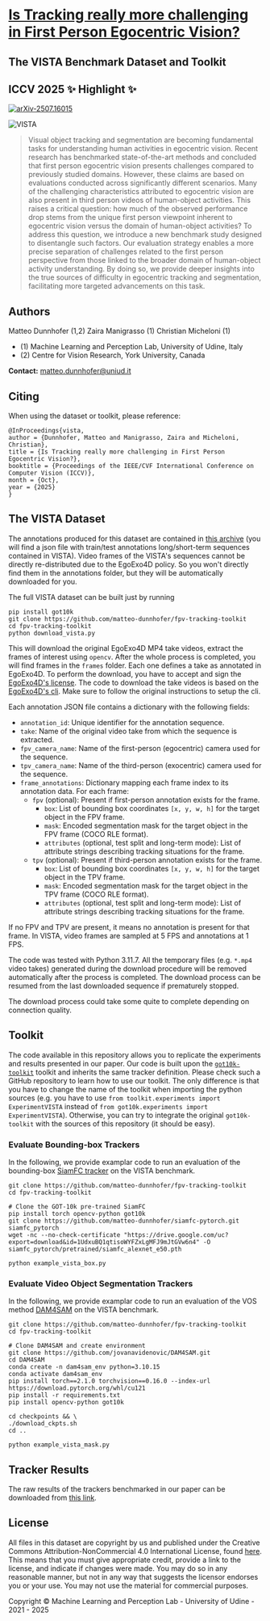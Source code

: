 # [Is Tracking really more challenging in First Person Egocentric Vision?](https://machinelearning.uniud.it/datasets/vista/)
## The VISTA Benchmark Dataset and Toolkit
## ICCV 2025 ✨ Highlight ✨

<!-- start badges -->
[![arXiv-2507.16015](https://img.shields.io/badge/arXiv-2209.13502-red.svg)](https://arxiv.org/abs/2507.16015)
<!-- end badges -->

![VISTA](vista.jpg)

> Visual object tracking and segmentation are becoming fundamental tasks for understanding human activities in egocentric vision. Recent research has benchmarked state-of-the-art methods and concluded that first person egocentric vision presents challenges compared to previously studied domains. However, these claims are based on evaluations conducted across significantly different scenarios. Many of the challenging characteristics attributed to egocentric vision are also present in third person videos of human-object activities. This raises a critical question: how much of the observed performance drop stems from the unique first person viewpoint inherent to egocentric vision versus the domain of human-object activities? To address this question, we introduce a new benchmark study designed to disentangle such factors. Our evaluation strategy enables a more precise separation of challenges related to the first person perspective from those linked to the broader domain of human-object activity understanding. By doing so, we provide deeper insights into the true sources of difficulty in egocentric tracking and segmentation, facilitating more targeted advancements on this task.

## Authors
Matteo Dunnhofer (1,2)
Zaira Manigrasso (1)
Christian Micheloni (1)

* (1) Machine Learning and Perception Lab, University of Udine, Italy
* (2) Centre for Vision Research, York University, Canada

**Contact:** [matteo.dunnhofer@uniud.it](mailto:matteo.dunnhofer@uniud.it)


## Citing
When using the dataset or toolkit, please reference:

```
@InProceedings{vista,
author = {Dunnhofer, Matteo and Manigrasso, Zaira and Micheloni, Christian},
title = {Is Tracking really more challenging in First Person Egocentric Vision?},
booktitle = {Proceedings of the IEEE/CVF International Conference on Computer Vision (ICCV)},
month = {Oct},
year = {2025}
}
```

## The VISTA Dataset

The annotations produced for this dataset are contained in [this archive](https://machinelearning.uniud.it/datasets/vista/VISTA-annotations.zip) (you will find a json file with train/test annotations long/short-term sequences contained in VISTA).
Video frames of the VISTA's sequences cannot be directly re-distributed due to the EgoExo4D policy. So you won't directly find them in the annotations folder, but they will be automatically downloaded for you.

The full VISTA dataset can be built just by running
```
pip install got10k
git clone https://github.com/matteo-dunnhofer/fpv-tracking-toolkit
cd fpv-tracking-toolkit
python download_vista.py
```
This will download the original EgoExo4D MP4 take videos, extract the frames of interest using ```opencv```. After the whole process is completed, you will find frames in the ```frames``` folder. Each one defines a take as annotated in EgoExo4D. To perform the download, you have to accept and sign the [EgoExo4D's license](https://ego4ddataset.com/egoexo-license/). The code to download the take videos is based on the [EgoExo4D's cli](https://docs.ego-exo4d-data.org/download/). Make sure to follow the original instructions to setup the cli.

Each annotation JSON file contains a dictionary with the following fields:

- ```annotation_id```: Unique identifier for the annotation sequence.
- ```take```: Name of the original video take from which the sequence is extracted.
- ```fpv_camera_name```: Name of the first-person (egocentric) camera used for the sequence.
- ```tpv_camera_name```: Name of the third-person (exocentric) camera used for the sequence.
- ```frame_annotations```: Dictionary mapping each frame index to its annotation data. For each frame:
    - ```fpv``` (optional): Present if first-person annotation exists for the frame.
        - ```box```: List of bounding box coordinates `[x, y, w, h]` for the target object in the FPV frame.
        - ```mask```: Encoded segmentation mask for the target object in the FPV frame (COCO RLE format).
        - ```attributes``` (optional, test split and long-term mode): List of attribute strings describing tracking situations for the frame.
    - ```tpv``` (optional): Present if third-person annotation exists for the frame.
        - ```box```: List of bounding box coordinates `[x, y, w, h]` for the target object in the TPV frame.
        - ```mask```: Encoded segmentation mask for the target object in the TPV frame (COCO RLE format).
        - ```attributes``` (optional, test split and long-term mode): List of attribute strings describing tracking situations for the frame.

If no FPV and TPV are present, it means no annotation is present for that frame. In VISTA, video frames are sampled at 5 FPS and annotations at 1 FPS.

The code was tested with Python 3.11.7. All the temporary files (e.g. ```*.mp4``` video takes) generated during the download procedure will be removed automatically after the process is completed. The download process can be resumed from the last downloaded sequence if prematurely stopped.

The download process could take some quite to complete depending on connection quality.

## Toolkit
The code available in this repository allows you to replicate the experiments and results presented in our paper. Our code is built upon the [```got10k-toolkit```](https://github.com/got-10k/toolkit) toolkit and inherits the same tracker definition. Please check such a GitHub repository to learn how to use our toolkit. The only difference is that you have to change the name of the toolkit when importing the python sources (e.g. you have to use ```from toolkit.experiments import ExperimentVISTA``` instead of ```from got10k.experiments import ExperimentVISTA```). Otherwise, you can try to integrate the original ```got10k-toolkit``` with the sources of this repository (it should be easy).


### Evaluate Bounding-box Trackers
In the following, we provide examplar code to run an evaluation of the bounding-box [SiamFC tracker](https://github.com/got-10k/siamfc) on the VISTA benchmark.
```
git clone https://github.com/matteo-dunnhofer/fpv-tracking-toolkit
cd fpv-tracking-toolkit

# Clone the GOT-10k pre-trained SiamFC
pip install torch opencv-python got10k
git clone https://github.com/matteo-dunnhofer/siamfc-pytorch.git siamfc_pytorch
wget -nc --no-check-certificate "https://drive.google.com/uc?export=download&id=1UdxuBQ1qtisoWYFZxLgMFJ9mJtGVw6n4" -O siamfc_pytorch/pretrained/siamfc_alexnet_e50.pth
      
python example_vista_box.py
```

### Evaluate Video Object Segmentation Trackers 
In the following, we provide examplar code to run an evaluation of the VOS method [DAM4SAM](https://github.com/jovanavidenovic/DAM4SAM) on the VISTA benchmark.
```
git clone https://github.com/matteo-dunnhofer/fpv-tracking-toolkit
cd fpv-tracking-toolkit

# Clone DAM4SAM and create environment
git clone https://github.com/jovanavidenovic/DAM4SAM.git
cd DAM4SAM
conda create -n dam4sam_env python=3.10.15
conda activate dam4sam_env
pip install torch==2.1.0 torchvision==0.16.0 --index-url https://download.pytorch.org/whl/cu121
pip install -r requirements.txt
pip install opencv-python got10k

cd checkpoints && \
./download_ckpts.sh 
cd ..
      
python example_vista_mask.py
```


## Tracker Results
The raw results of the trackers benchmarked in our paper can be downloaded from [this link](https://machinelearning.uniud.it/datasets/vista/VISTA-results.zip).

## License
All files in this dataset are copyright by us and published under the 
Creative Commons Attribution-NonCommercial 4.0 International License, found 
[here](https://creativecommons.org/licenses/by-nc/4.0/).
This means that you must give appropriate credit, provide a link to the license,
and indicate if changes were made. You may do so in any reasonable manner,
but not in any way that suggests the licensor endorses you or your use. You
may not use the material for commercial purposes.

Copyright © Machine Learning and Perception Lab - University of Udine - 2021 - 2025
